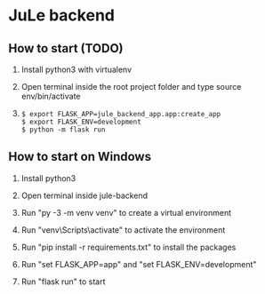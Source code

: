 # JuLe backend

## How to start (TODO)

1. Install python3 with virtualenv

2. Open terminal inside the root project folder and type source env/bin/activate

3. ````
   $ export FLASK_APP=jule_backend_app.app:create_app
   $ export FLASK_ENV=development
   $ python -m flask run
   ````

## How to start on Windows

1. Install python3

2. Open terminal inside jule-backend

3. Run "py -3 -m venv venv" to create a virtual environment

4. Run "venv\Scripts\activate" to activate the environment

5. Run "pip install -r requirements.txt" to install the packages

6. Run "set FLASK_APP=app" and "set FLASK_ENV=development"

7. Run "flask run" to start